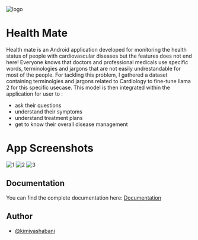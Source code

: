 ![logo](https://github.com/user-attachments/assets/9cdfdd6f-ffc6-4634-8475-12b2aae5db32)


# Health Mate

Health mate is an Android application developed for monitoring the health status of people with cardiovascular diseases but the features does not end here! 
Everyone knows that doctors and professional medicals use specific words, terminologies and jargons that are not easily undrestandable for most of the people. For tackling this problem, I gathered a dataset containing terminolgies and jargons related to Cardiology to fine-tune llama 2 for this specific usecase.
This model is then integrated within the application for user to :
- ask their questions
- understand their symptoms
- understand treatment plans
- get to know their overall disease management


# App Screenshots

![1](https://github.com/user-attachments/assets/896b7627-6059-4ad2-93fc-d0b68d2c809b)
![2](https://github.com/user-attachments/assets/ee1aa9eb-7952-4d8f-b49d-85887fb7a0ba)
![3](https://github.com/user-attachments/assets/8988108c-7b42-4ceb-aecc-9cbcd0dd5ced)


## Documentation
You can find the complete documentation here:
[Documentation](https://upm365-my.sharepoint.com/:w:/g/personal/marialuisa_martinr_upm_es/EfTYuHuOcbZNkcWt9XjbjCEBXFr8KqByNFIfxrl4GWbp9Q?e=RiR84u)


## Author

- [@kimiyashabani](https://github.com/kimiyashabani)
